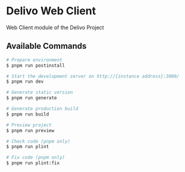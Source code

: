 # Delivo Web Client

Web Client module of the Delivo Project

## Available Commands

```bash
# Prepare environment
$ pnpm run postinstall

# Start the development server on http://{instance address}:3000/
$ pnpm run dev

# Generate static version
$ pnpm run generate

# Generate production build
$ pnpm run build

# Preview project
$ pnpm run preview

# Check code (pnpm only)
$ pnpm run plint

# Fix code (pnpm only)
$ pnpm run plint:fix
```

